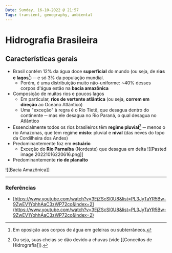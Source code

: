 ```yaml
---
Date: Sunday, 16-10-2022 @ 21:57
Tags: transient, geoegraphy, ambiental
---
```

# Hidrografia Brasileira
## Características gerais
- Brasil contém 12% da água doce **superficial** do mundo (ou seja, de **rios e lagos**[^1]) ─ e só 3% da população mundial.
	- Porém, é uma distribuição muito não-uniforme: ~40% desses corpos d'água estão na **bacia amazônica**
- Composição de muitos rios e poucos lagos
	- Em particular, **rios de vertente atlântica** (ou seja, **correm em direção** ao Oceano Atlântico)
	- Uma "exceção" à regra é o Rio Tietê, que desagua dentro do continente ─ mas ele desagua no Rio Paraná, o qual desagua no Atlântico
- Essencialmente todos os rios brasileiros têm **regime pluvial**[^2] ─ menos o rio Amazonas, que tem regime **misto**: pluvial e **nival** (das neves do topo da Cordilheira dos Andes)
- Predominantemente foz em **estuário** 
	- Exceção do **Rio Parnaíba** (Nordeste) que desagua em delta ![[Pasted image 20221016220616.png]]
- Predominantemente **rio de planalto**

![[Bacia Amazônica]]


---
### Referências
- [https://www.youtube.com/watch?v=3EjZScSl0U8&list=PL3JyTaYR5Bw-9ZwEV1YohhAaC3zWP72co&index=2](https://www.youtube.com/watch?v=3EjZScSl0U8&list=PL3JyTaYR5Bw-9ZwEV1YohhAaC3zWP72co&index=2)

[^1]: Em oposição aos corpos de água em geleiras ou subterrâneos.
[^2]: Ou seja, suas cheias se dão devido a chuvas (vide [[Conceitos de Hidrografia]]).